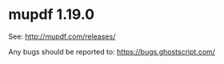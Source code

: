 # mupdf 1.19.0

See:
http://mupdf.com/releases/

Any bugs should be reported to:
https://bugs.ghostscript.com/
